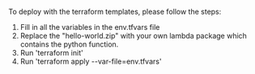 To deploy with the terraform templates, please follow the steps:

1. Fill in all the variables in the env.tfvars file
2. Replace the "hello-world.zip" with your own lambda package which contains the python function.
3. Run 'terraform init'
4. Run 'terraform apply --var-file=env.tfvars'
